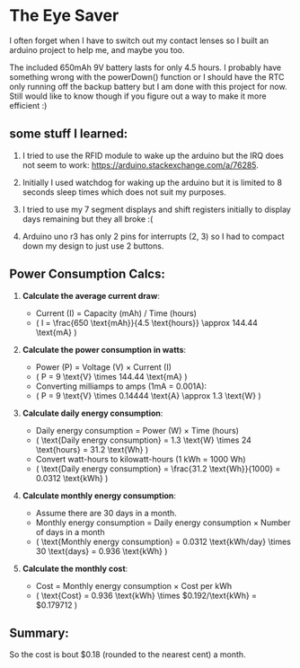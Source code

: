 # The Eye Saver

I often forget when I have to switch out my contact lenses so I built an arduino project to help me, and maybe you too.

The included 650mAh 9V battery lasts for only 4.5 hours. I probably have something wrong with the powerDown() function or I should have the RTC only running off the backup battery but I am done with this project for now. Still would like to know though if you figure out a way to make it more efficient :)

## some stuff I learned:

1. I tried to use the RFID module to wake up the arduino but the IRQ does not seem to work: https://arduino.stackexchange.com/a/76285.

2. Initially I used watchdog for waking up the arduino but it is limited to 8 seconds sleep times which does not suit my purposes.

3. I tried to use my 7 segment displays and shift registers initially to display days remaining but they all broke :(

4. Arduino uno r3 has only 2 pins for interrupts (2, 3) so I had to compact down my design to just use 2 buttons.

## Power Consumption Calcs:
1. **Calculate the average current draw**:
   - Current (I) = Capacity (mAh) / Time (hours)
   - \( I = \frac{650 \text{mAh}}{4.5 \text{hours}} \approx 144.44 \text{mA} \)

2. **Calculate the power consumption in watts**:
   - Power (P) = Voltage (V) × Current (I)
   - \( P = 9 \text{V} \times 144.44 \text{mA} \)
   - Converting milliamps to amps (1mA = 0.001A):
   - \( P = 9 \text{V} \times 0.14444 \text{A} \approx 1.3 \text{W} \)

3. **Calculate daily energy consumption**:
   - Daily energy consumption = Power (W) × Time (hours)
   - \( \text{Daily energy consumption} = 1.3 \text{W} \times 24 \text{hours} = 31.2 \text{Wh} \)
   - Convert watt-hours to kilowatt-hours (1 kWh = 1000 Wh)
   - \( \text{Daily energy consumption} = \frac{31.2 \text{Wh}}{1000} = 0.0312 \text{kWh} \)

4. **Calculate monthly energy consumption**:
   - Assume there are 30 days in a month.
   - Monthly energy consumption = Daily energy consumption × Number of days in a month
   - \( \text{Monthly energy consumption} = 0.0312 \text{kWh/day} \times 30 \text{days} = 0.936 \text{kWh} \)

5. **Calculate the monthly cost**:
   - Cost = Monthly energy consumption × Cost per kWh
   - \( \text{Cost} = 0.936 \text{kWh} \times \$0.192/\text{kWh} = \$0.179712 \)

## Summary:

So the cost is bout \$0.18 (rounded to the nearest cent) a month.